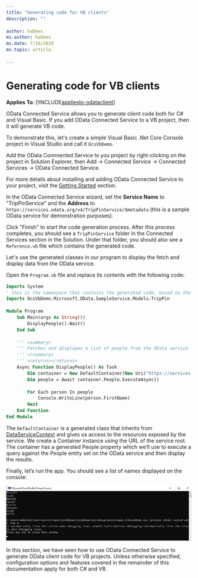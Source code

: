 ```yaml
---
title: "Generating code for VB clients"
description: ""

author: habbes
ms.author: habbes
ms.date: 7/16/2020
ms.topic: article
 
---
```

# Generating code for VB clients

**Applies To**: [!INCLUDE[appliesto-odataclient](../includes/appliesto-odataclient-v7.md)]

OData Connected Service allows you to generate client code both for C# and Visual Basic. If you add OData Connected Service to a VB project, then it will generate VB code.

To demonstrate this, let's create a simple Visual Basic .Net Core Console project in Visual Studio and call it `OcsVbDemo`.

Add the OData Connnected Service to you project by right-clicking on the project in Solution Explorer, then Add -> Connected Service -> Connected Services -> OData Connected Service.

For more details about installing and adding OData Connected Service to your project, visit the [Getting Started](./getting-started) section.

In the OData Connected Service wizard, set the **Service Name** to "TripPinService" and the **Address** to `https://services.odata.org/v4/TripPinService/$metadata` (this is a sample OData service for demonstration purposes).

Click "Finish" to start the code generation process. After this process completes, you should see a `TripPinService` folder in the Connected Services section in the Solution. Under that folder, you should also see a `Reference.vb` file which contains the generated code.

Let's use the generated classes in our program to display the fetch and
display data from the OData service.

Open the `Program.vb` file and replace its contents with the following code:

```vb
Imports System
' this is the namespace that contains the generated code, based on the namespace defined in the service metadata
Imports OcsVbDemo.Microsoft.OData.SampleService.Models.TripPin
 
Module Program
    Sub Main(args As String())
        DisplayPeople().Wait()
    End Sub
 
    ''' <summary>
    ''' Fetches and displayes a list of people from the OData service
    ''' </summary>
    ''' <returns></returns>
    Async Function DisplayPeople() As Task
        Dim container = New DefaultContainer(New Uri("https://services.odata.org/v4/TripPinService"))
        Dim people = Await container.People.ExecuteAsync()

        For Each person In people
            Console.WriteLine(person.FirstName)
        Next
    End Function
End Module
```

The `DefaultContainer` is a generated class that inherits from [DataServiceContext](/dotnet/api/microsoft.odata.client.dataservicecontext) and gives us access to the resources exposed by the service. We create a Container instance using the URL of the service root. The container has a generated People property which we’ll use to execute a query against the People entity set on the OData service and then display the results.

Finally, let’s run the app. You should see a list of names displayed on the console:

![OCS VB Sample program output](../assets/2020-07-15-OCS-vb-sample-program-output.png)

In this section, we have seen how to use OData Connected Service to generate OData client code for VB projects. Unless otherwise specified, configuration options and features covered in the remainder of this documentation apply for both C# and VB.